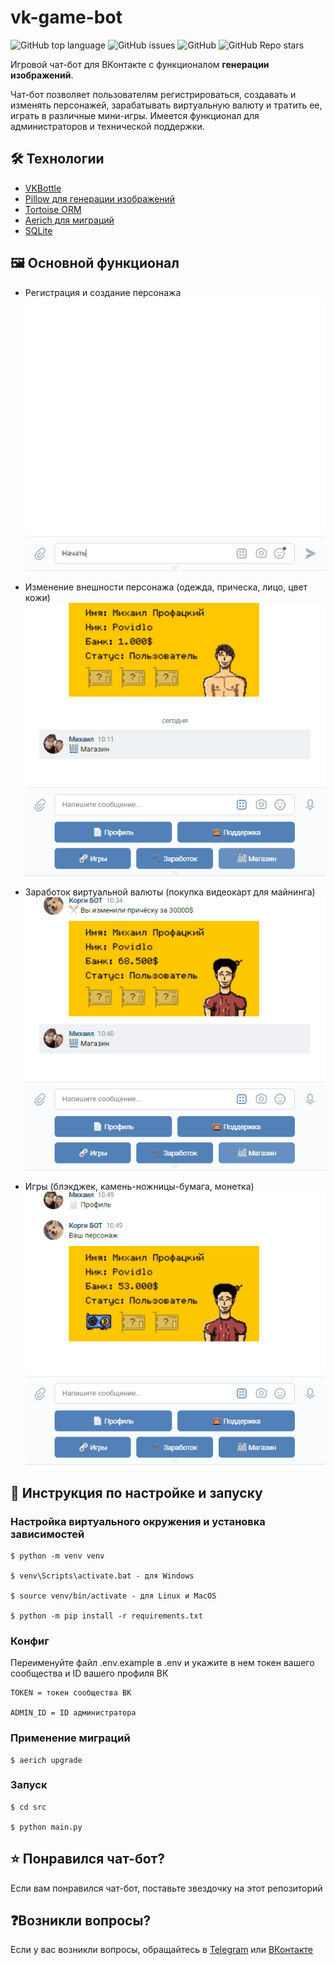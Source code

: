 # vk-game-bot

![GitHub top language](https://img.shields.io/github/languages/top/profatsky/vk-game-bot)
![GitHub issues](https://img.shields.io/github/issues/profatsky/vk-game-bot)
![GitHub](https://img.shields.io/github/license/profatsky/vk-game-bot)
![GitHub Repo stars](https://img.shields.io/github/stars/profatsky/vk-game-bot)


Игровой чат-бот для ВКонтакте с функционалом **генерации изображений**. 

Чат-бот позволяет пользователям регистрироваться,
создавать и изменять персонажей, зарабатывать виртуальную валюту и тратить ее, играть в различные мини-игры. Имеется
функционал для администраторов и технической поддержки.

## 🛠️ Технологии
* [VKBottle](https://github.com/vkbottle/vkbottle)
* [Pillow для генерации изображений](https://github.com/python-pillow/Pillow)
* [Tortoise ORM](https://github.com/tortoise/tortoise-orm)
* [Aerich для миграций](https://github.com/tortoise/aerich)
* [SQLite](https://sqlite.org/)

## 🖼️ Основной функционал
* Регистрация и создание персонажа
![register](src/assets/gif/register.gif)


* Изменение внешности персонажа (одежда, прическа, лицо, цвет кожи)
![shop](src/assets/gif/shop.gif)


* Заработок виртуальной валюты (покупка видеокарт для майнинга)
![cards](src/assets/gif/cards.gif)


* Игры (блэкджек, камень-ножницы-бумага, монетка)
![game](src/assets/gif/game.gif)


## 🚀 Инструкция по настройке и запуску
### Настройка виртуального окружения и установка зависимостей
```
$ python -m venv venv

$ venv\Scripts\activate.bat - для Windows

$ source venv/bin/activate - для Linux и MacOS

$ python -m pip install -r requirements.txt
```

### Конфиг
Переименуйте файл .env.example в .env и укажите в нем токен вашего сообщества и ID вашего профиля ВК
```
TOKEN = токен сообщества ВК

ADMIN_ID = ID администратора
```

### Применение миграций
```
$ aerich upgrade
```

### Запуск
```
$ cd src

$ python main.py
```

## ⭐️ Понравился чат-бот?
Если вам понравился чат-бот, поставьте звездочку на этот репозиторий

## ❓Возникли вопросы?
Если у вас возникли вопросы, обращайтесь в [Telegram](https://t.me/profatsky) или [ВКонтакте](https://vk.com/profatsky)
